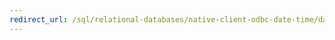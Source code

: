```yaml
---
redirect_url: /sql/relational-databases/native-client-odbc-date-time/date-and-time-improvements-odbc?toc=%2fsql%2frelational-databases%2fnative-client-odbc-date-time%2ftoc.json
---
```

